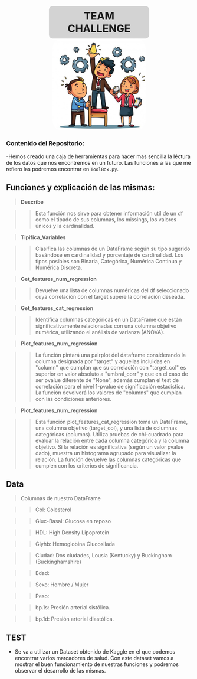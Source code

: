 

<div style="text-align:center;">
    <h1 style="border-radius: 10px; padding: 10px; width: 50%; margin: 0 auto; background-color: lightgray; text-transform: uppercase;">TEAM CHALLENGE</h1>
    <img src="./Imagenes/portadaa.png" alt="Portada" style="border-radius: 25px; width: 50%;">
</div>


### Contenido del Repositorio:

-Hemos creado una caja de herramientas para hacer mas sencilla la léctura de los datos que nos encontremos en un futuro. Las funciones a las que me refiero las podremos encontrar en `ToolBox.py`.

## Funciones y explicación de las mismas:

> **Describe**

>> Esta función nos sirve para obtener información util de un df como el tipado de sus columnas, los missings, los valores únicos y la cardinalidad.

> **Tipifica_Variables**

>> Clasifica las columnas de un DataFrame según su tipo sugerido basándose en cardinalidad y porcentaje de cardinalidad. Los tipos posibles son Binaria, Categórica, Numérica Continua y Numérica Discreta.

> **Get_features_num_regression**

>> Devuelve una lista de columnas numéricas del df seleccionado cuya correlación con el target supere la correlación deseada.

> **Get_features_cat_regression**

>> Identifica columnas categóricas en un DataFrame que están significativamente relacionadas con una columna objetivo numérica, utilizando el análisis de varianza (ANOVA).

> **Plot_features_num_regression**

>> La función pintará una pairplot del dataframe considerando la columna designada por "target" y aquellas incluidas en "column" que cumplan que su correlación con "target_col" es superior en valor absoluto a "umbral_corr" y que en el caso de ser pvalue diferente de "None", además cumplan el test de correlación para el nivel 1-pvalue de significación estadística. La función devolverá los valores de "columns" que cumplan con las condiciones anteriores.

> **Plot_features_num_regression**

>> Esta función plot_features_cat_regression toma un DataFrame, una columna objetivo (target_col), y una lista de columnas categóricas (columns). Utiliza pruebas de chi-cuadrado para evaluar la relación entre cada columna categórica y la columna objetivo. Si la relación es significativa (según un valor pvalue dado), muestra un histograma agrupado para visualizar la relación. La función devuelve las columnas categóricas que cumplen con los criterios de significancia.

## Data

> Columnas de nuestro DataFrame

>> Col: Colesterol

>> Gluc-Basal: Glucosa en reposo

>> HDL: High Density Lipoprotein	

>> Glyhb: Hemoglobina Glucosilada

>> Ciudad: Dos ciudades, Lousia (Kentucky) y Buckingham (Buckinghamshire)

>> Edad: 

>> Sexo: Hombre / Mujer

>> Peso:

>> bp.1s: Presión arterial sistólica.

>> bp.1d: Presión arterial diastólica.


## TEST

- Se va a utilizar un Dataset obtenido de Kaggle en el que podemos encontrar varios marcadores de salud. Con este dataset vamos a mostrar el buen funcionamiento de nuestras funciones y podremos observar el desarrollo de las mismas.



